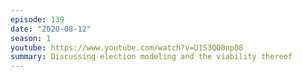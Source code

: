 ```yaml
---
episode: 139
date: "2020-08-12"
season: 1
youtube: https://www.youtube.com/watch?v=U1S3QO0np08
summary: Discussing election modeling and the viability thereof
---
```


